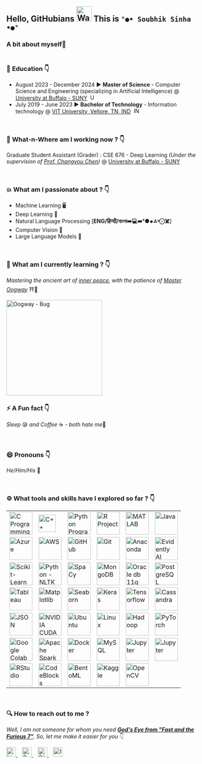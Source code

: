 ## Hello, GitHubians <img src="https://media.tenor.com/e3GqicbfhMYAAAAi/get-greeting-get-greetings.gif" alt="Waving Hand" width="40" height="40"> This is <b>`°●• Soubhik Sinha •●°`</b>


### A bit about myself🔻<br><br>

### 📖 **Education** 👇

 - August 2023 - December 2024 ▶️ **Master of Science** -  Computer Science and Engineering (specializing in Artificial Intelligence) @ [University at Buffalo - SUNY](https://www.buffalo.edu/) &nbsp;<img src="https://cdn.pixabay.com/photo/2017/03/14/21/00/american-flag-2144392_1280.png" alt="US Flag" height="15" width = auto>
 - July 2019 - June 2023 ▶️ **Bachelor of Technology** -  Information technology @ [VIT University, Vellore, TN, IND](https://vit.ac.in/) &nbsp;<img src="https://img.freepik.com/free-vector/illustration-india-flag_53876-27130.jpg" alt="IND Flag" height="15" width = auto>

<br>

### 🏢 **What-n-Where am I working now ?** 👇<br>
Graduate Student Assistant (Grader) : CSE 676 - Deep Learning *(Under the supervision of [Prof. Changyou Chen](https://www.linkedin.com/in/changyou-chen-945a3537/))* @ [University at Buffalo - SUNY](https://www.buffalo.edu/)

<br>

### 💥 **What am I passionate about ?** 👇

 - Machine Learning 🖥️
 - Deep Learning 🧠
 - Natural Language Processing [**ENG/हिन्दी/বাংলা➡️💻➡️°●⁕⁂⏒⨀☠️**]
 - Computer Vision 👀
 - Large Language Models 🦜
 
 <br>
 
 ### 🌱 **What am I currently learning ?** 👇<br>
 *Mastering the ancient art of <u>inner peace</u>, with the patience of [Master Oogway](https://universalstudios.fandom.com/wiki/Oogway)* ⛩️🐢<br>
 
<img src="https://github.com/sricks404/sricks404/blob/main/Oogway%20Bug.gif" alt="Oogway - Bug" width="250" height="auto">

<br>

### ⚡ **A Fun fact** 👇 
*Sleep* 😪 *and Coffee* ☕ - *both hate me*👻

<br>

### 😄 **Pronouns** 👇<br>
*He/Him/His* **👦** 

<br>

### ⚙️ **What tools and skills have I explored so far ?** 👇<br>
<table>
	<tr>
		<td><img src="https://img.icons8.com/?size=100&id=40670&format=png&color=000000" alt="C Programming" width=60"/></td>
<td><img src="https://raw.githubusercontent.com/isocpp/logos/master/cpp_logo.png" alt="C++ Programming" width=45"/></td>
		<td><img src = "https://img.icons8.com/?size=100&id=13441&format=png&color=000000" alt="Python Programming" width="60"></td>
		<td><img src = "https://img.icons8.com/?size=100&id=CLvQeiwFpit4&format=png&color=000000" alt="R Project" width="60"></td>
		<td><img src = "https://img.icons8.com/?size=100&id=62398&format=png&color=000000" alt="MATLAB" width="60"></td>
		<td><img src = "https://img.icons8.com/?size=100&id=Pd2x9GWu9ovX&format=png&color=000000" alt="Java" width="60"></td>
   </tr>
   <tr>
	  <td><img src = "https://img.icons8.com/?size=100&id=VLKafOkk3sBX&format=png&color=000000" alt="Azure" width="60"></td>
	  <td><img src = "https://img.icons8.com/?size=100&id=wU62u24brJ44&format=png&color=000000" alt="AWS" width="60"></td>
	  <td><img src = "https://img.icons8.com/?size=100&id=62856&format=png&color=000000" alt="GitHub" width="60"></td>
	  <td><img src = "https://img.icons8.com/?size=100&id=20906&format=png&color=000000" alt="Git" width="60"></td>
	  <td><img src = "https://img.icons8.com/?size=100&id=F4uMFPZgS0gt&format=png&color=000000" alt="Anaconda" width="60"></td>
	  <td><img src = "https://media.licdn.com/dms/image/v2/C4E0BAQFW0NjQTP2Rvg/company-logo_200_200/company-logo_200_200/0/1630627344241/evidently_ai_logo?e=2147483647&v=beta&t=RAHXUIKKgU6CKm1VHw5ZXP7Cse5piPvpM0D1tLzX5f8" alt="Evidently AI" width="60"></td>
	  </tr>
	  <tr>
		  <td><img src = "https://e7.pngegg.com/pngimages/39/4/png-clipart-logo-scikit-learn-python-github-machine-learning-text-orange.png" alt="Scikit-Learn" width="60"></td>
		  <td><img src = "https://miro.medium.com/v2/resize:fit:1184/0*zKRz1UgqpOZ4bvuA" alt="Python - NLTK" width="60"></td>
		  <td><img src = "https://img.stackshare.io/service/7312/7-7zis8f_400x400.png" alt="SpaCy" width="60"></td>
		  <td><img src = "https://img.icons8.com/?size=100&id=74402&format=png&color=000000" alt="MongoDB" width="60"></td>
		  <td><img src = "https://miro.medium.com/v2/resize:fit:750/1*x5D-t_6hTxA_5YDtAZJZvw.jpeg" alt="Oracle db 11g" width="60"></td>
		  <td><img src = "https://img.icons8.com/?size=100&id=38561&format=png&color=000000" alt="PostgreSQL" width="60"></td>
   </tr>
   <tr>
	   <td><img src = "https://img.icons8.com/?size=100&id=9Kvi1p1F0tUo&format=png&color=000000" alt="Tableau" width="60"></td>
	   <td><img src = "https://upload.wikimedia.org/wikipedia/commons/thumb/0/01/Created_with_Matplotlib-logo.svg/2048px-Created_with_Matplotlib-logo.svg.png" alt="Matplotlib" width="60"></td>
	   <td><img src = "https://cdn.worldvectorlogo.com/logos/seaborn-1.svg" alt="Seaborn" width="60"></td>
	   <td><img src = "https://upload.wikimedia.org/wikipedia/commons/thumb/a/ae/Keras_logo.svg/2048px-Keras_logo.svg.png" alt="Keras" width="60"></td>
	   <td><img src = "https://hackr.io/tutorials/learn-tensorflow/og_image" alt="Tensorflow" width="60"></td>
	   <td><img src = "https://logowik.com/content/uploads/images/cassandra4070.logowik.com.webp" alt="Cassandra" width="60"></td>
   </tr>
   <tr>
	   <td><img src = "https://i0.wp.com/dbaontap.com/wp-content/uploads/2015/11/json-logo.png?fit=690%2C330&ssl=1" alt="JSON" width="60"></td>
	   <td><img src = "https://miro.medium.com/v2/resize:fit:394/1*Z_vXwV0SPudOAdlZnoAkWA.png" alt="NVIDIA CUDA" width="60"></td>
	   <td><img src = "https://w7.pngwing.com/pngs/503/133/png-transparent-ubuntu-plain-logo-icon.png" alt="Ubuntu" width="60"></td>
	   <td><img src = "https://static-00.iconduck.com/assets.00/linux-icon-2048x2048-sy06t4un.png" alt="Linux" width="60"></td>
	   <td><img src = "https://banner2.cleanpng.com/20180811/ie/16355b638e87610c641904bdaa685410.webp" alt="Hadoop" width="60"></td>
	   <td><img src = "https://pbs.twimg.com/profile_images/1813965160702451712/yXV1vRhr_400x400.jpg" alt="PyTorch" width="60"></td>
   </tr>
   <tr>
	   <td><img src = "https://i0.wp.com/begincodingnow.com/wp-content/uploads/2023/08/colab_logo.png?fit=260%2C160&ssl=1" alt="Google Colab" width="60"></td>
	   <td><img src = "https://w7.pngwing.com/pngs/1/687/png-transparent-apache-spark-apache-http-server-scala-apache-software-foundation-data-processing-others-miscellaneous-text-orange.png" alt="Apache Spark" width="60"></td>
	   <td><img src = "https://cdn4.iconfinder.com/data/icons/logos-and-brands/512/97_Docker_logo_logos-512.png" alt="Docker" width="60"></td>
	   <td><img src = "https://seeklogo.com/images/M/mysql-logo-B4943FE6DD-seeklogo.com.png" alt="MySQL" width="60"></td>
	   <td><img src = "https://numfocus.org/wp-content/uploads/2016/07/jupyter-logo-300.png" alt="Jupyter" width="60"></td>
	   <td><img src = "https://i0.wp.com/teech.com.br/wp-content/uploads/2020/01/VsCode.png?fit=512%2C512" alt="Jupyter" width="60"></td>
   </tr>
   <tr>
	   <td><img src = "https://w7.pngwing.com/pngs/801/880/png-transparent-rstudio-macos-r-blue-text-trademark.png" alt="RStudio" width="60"></td>
	   <td><img src = "https://blogger.googleusercontent.com/img/b/R29vZ2xl/AVvXsEiUiNwNvWfATiDCwOeYGDWDbIauxNSjZJHEdJKkb9dH3_dk9e8fRbk_K3z8iKuy_HkNUzfSu7S9V2fO_T6vWEF6wVhOPbHyTzvrlEUKVP649ngKDHReYCs77uVUFK-kSTpEekq8T6b-Mqjj/s1600/code+block+logo.jpg" alt="CodeBlocks" width="60"></td>
	   <td><img src = "https://avatars.githubusercontent.com/u/49176046?s=280&v=4" alt="BentoML" width="60"></td>
	   <td><img src = "https://e7.pngegg.com/pngimages/399/47/png-clipart-kaggle-predictive-modelling-data-science-business-predictive-analytics-%E6%95%B0%E6%8D%AE-blue-text.png" alt="Kaggle" width="60"></td>
	   <td><img src = "https://upload.wikimedia.org/wikipedia/commons/thumb/5/53/OpenCV_Logo_with_text.png/487px-OpenCV_Logo_with_text.png" alt="OpenCV" width="60"></td>
   </tr>
</table>

<br>

### 🔍 **How to reach out to me ?**<br>
*Well, I am not someone for whom you need **[God's Eye from "Fast and the Furious 7"](https://fastandfurious.fandom.com/wiki/God%27s_Eye)**.  So, let me make it easier for you* 👇<br>

<a href="https://www.linkedin.com/in/ssinha2001">
    <img src="https://cdn.jsdelivr.net/gh/devicons/devicon/icons/linkedin/linkedin-original.svg" alt="LinkedIn Profile" width="25" height="25">
</a>
&nbsp;&nbsp;
<a href="mailto:job.soubhiksinha@gmail.com">
    <img src="https://cdn4.iconfinder.com/data/icons/logos-brands-7/512/google_logo-google_icongoogle-512.png" alt="Gmail" width="25" height="25">
</a>
&nbsp;&nbsp;
<a href="https://github.com/SoubhikSinha">
	<img src="https://cdn.pixabay.com/photo/2022/01/30/13/33/github-6980894_960_720.png" alt="GitHub" width="25" height="25">
</a>
&nbsp;&nbsp;
<a href="https://www.instagram.com/the_somnolent_mind_/"> 
	<img src="https://upload.wikimedia.org/wikipedia/commons/thumb/a/a5/Instagram_icon.png/2048px-Instagram_icon.png" alt="Instagram" width="25" height="25"> 
</a>
